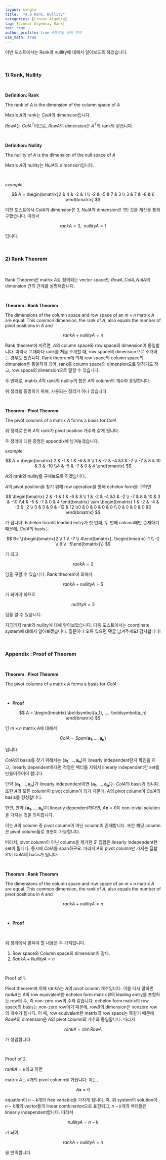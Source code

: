 ```yaml
---
layout: single
title:  "4.6 Rank, Nullity"
categories: [Linear Algebra]
tag: [Linear Algebra, Rank]
toc: true
author_profile: true #프로필 생략 여부
use_math: true
---
```










이번 포스트에서는 Rank와 nullity에 대해서 알아보도록 하겠습니다.





<br/>

### 1) Rank, Nullity



<br/>

**Definition: Rank**



The rank of $A$ is the dimension of the column space of $A$



Matrix $A$의 rank는 $ColA$의 dimension입니다.



$RowA$는 $ColA^T$이므로, $RowA$의 dimension은 $A^T$의 rank와 같습니다.





<br/>

**Definition: Nullity**



The nullity of $A$ is the dimension of the null space of $A$



Matrix $A$의 nullity는 $NulA$의 dimension입니다.



<br/>

*example*


$$
A = \begin{bmatrix}2 & 4 & -2 & 1 \\ -2 & -5 & 7 & 3 \\ 3 & 7 & -8 & 6 \end{bmatrix}
$$




이전 포스트에서 $ColA$의 dimension은 3, $NulA$의 dimension은 1인 것을 계산을 통해 구했습니다. 따라서


$$
rankA=3, \ \ nullityA=1
$$


입니다.





<br/>



### 2) Rank Theorem



<br/>

Rank Theorem은 matrix $A$로 정의되는 vector space인 $RowA, ColA, NulA$의 dimension 간의 관계를 설명해줍니다.



<br/>

**Theorem : Rank Theorem**



The dimensions of the column space and row space of an $m \times n$ matrix $A$ are equal. This common dimension, the rank of $A$, also equals the number of pivot positions in $A$ and


$$
rankA +nullityA=n
$$




Rank theorem에 따르면, $A$의 column space와 row space의 dimension이 동일합니다. 따라서 교재마다 rank를 처음 소개할 때, row space의 dimension으로 소개하는 경우도 있습니다. Rank theorem에 의해 row space와 column space의 dimension은 동일하게 되어, rank를 column space의 dimension으로 말하기도 하고, row space의 dimension으로 말할 수 있습니다.

두 번째로, matrix $A$의 rank와 nullity의 합은 $A$의 column의 개수와 동일합니다. 



위 정리를 증명하기 위해, 사용되는 정리가 하나 있습니다. 



<br/>

**Theorem : Pivot Theorem**



The pivot columns of a matrix $A$ forms a basis for $ColA$



위 정리로 인해 $A$의 rank가 pivot position 개수와 같게 됩니다. 



두 정리에 대한 증명은 appendix에 남겨놓겠습니다.



*example*


$$
A = \begin{bmatrix} 2 & -1 & 1 & -6 & 8 \\ 1 & -2 & -4 &3 & -2 \\ -7 & 8 & 10 & 3 & -10 \\4 & -5 & -7 & 0 & 4 \end{bmatrix}
$$


$A$의 rank와 nulity를 구해보도록 하겠습니다.



$A$의 pivot position을 찾기 위해 row operation을 통해 echelon form을 구하면


$$
\begin{bmatrix} 2 & -1 & 1 & -6 & 8 \\ 1 & -2 & -4 &3 & -2 \\ -7 & 8 & 10 & 3 & -10 \\4 & -5 & -7 & 0 & 4   \end{bmatrix} \sim \begin{bmatrix} 1 & -2 & -4 & -3 & -2 \\ 0 & 3 & 9 & -12 & 12 \\0 & 0 & 0 & 0 & 0 \\ 0 & 0 & 0 & 0 &0  \end{bmatrix}
$$


가 됩니다. Echelon form의 leadind entry가 첫 번째, 두 번째 column에만 존재하기 때문에, $ColA$의 basis는


$$
B= \{\begin{bmatrix}2 \\ 1 \\ -7 \\ 4\end{bmatrix}, \begin{bmatrix}-1 \\ -2 \\ 8 \\ -5\end{bmatrix}\}
$$


가 되고


$$
rankA=2
$$


임을 구할 수 있습니다.  Rank theorem에 의해서


$$
rankA + nullityA = 5
$$


가 되어야 하므로 


$$
nullityA=3
$$


임을 알 수 있습니다.





지금까지 rank와 nullity에 대해 알아보았습니다. 다음 포스트에서는 coordinate system에 대해서 알아보겠습니다. 질문이나 오류 있으면 댓글 남겨주세요! 감사합니다!



<br/>



### Appendix : Proof of Theorem



<br/>

**Theorem : Pivot Theorem**



The pivot columns of a matrix $A$ forms a basis for $ColA$



<br/>

* **Proof**


$$
A = \begin{bmatrix} \boldsymbol{a_1}, ..., \boldsymbol{a_n} \end{bmatrix}
$$


인 $m \times n$ matrix $A$에 대해서


$$
ColA = Span\{\boldsymbol{a_1}, ..., \boldsymbol{a_n}\}
$$


입니다.



$ColA$의 basis를 찾기 위해서는 $\{\boldsymbol{a_1}, ..., \boldsymbol{a_n}\}$이 linearly independent한지 확인을 하고, linearly dependent하다면 적절한 벡터를 지워서 linearly independent한 set를 만들어주어야 합니다.



만약 $\{\boldsymbol{a_1}, ..., \boldsymbol{a_n}\}$가 linearly independent이면  $\{\boldsymbol{a_1}, ..., \boldsymbol{a_n}\}$는 $ColA$의 basis가 됩니다. 또한 $A$의 모든 column이 pivot column이 되기 때문에, $A$의 pivot column이 $ColA$의 basis를 형성합니다.



한편, 만약  $\{\boldsymbol{a_1}, ..., \boldsymbol{a_n}\}$이 linearly dependent하다면, $A\boldsymbol{x}=0$이 non-trivial solution을 가지는 것을 의미합니다.

이는 $A$의 column 중 pivot column이 아닌 column이 존재합니다. 또한 해당 column은 pivot column들로 표현이 가능합니다. 

따라서, pivot column이 아닌 column을 제거한 $S'$ 집합은 linearly independent한 set이 됩니다. 동시에 $ColA$를 span하구요. 따라서 $A$의 pivot column만 가지는 집합 $S'$이 $ColA$의 basis가 됩니다.





<br/>

**Theorem : Rank Theorem**



The dimensions of the column space and row space of an $m \times n$ matrix $A$ are equal. This common dimension, the rank of $A$, also equals the number of pivot positions in $A$ and


$$
rankA +nullityA=n
$$



<br/>

* **Proof**



<br/>



위 정리에서 밝혀야 할 내용은 두 가지입니다.

1. Row space와 Column space의 dimension이 같다.
2. $RankA + NullityA = n$



<br/>

Proof of 1.



Pivot theorem에 의해 $rankA$는 $A$의 pivot column 개수입니다. 이를 다시 말하면 $rankA$는 $A$와 row equivalent한 echelon form matrix $B$의 leading entry를 포함하는 row의 수, 즉 non-zero row의 수와 같습니다. echelon form matrix의 row space의 basis는 non-zero row이기 때문에, $rowB$의 dimension은 nonzero row의 개수가 됩니다. 이 때, row equivalent한 matrix의 row space는 똑같기 때문에 $RowA$의 dimension은 $A$의 pivot column의 개수와 동일합니다. 따라서


$$
rankA = \dim RowA
$$


가 성립합니다.



<br/>

Proof of 2.



$rankA = k$라고 하면 



matrix $A$는 $k$개의 pivot column을 가집니다. 이는, 


$$
A\boldsymbol{x}=0
$$


equation이 $n-k$개의 free variable을 가지게 됩니다. 즉, 위 system의 solution이 $n-k$개의 vector들의 linear combination으로 표현되고, $n-k$개의 벡터들은 linearly independent합니다. 따라서


$$
nullityA = n-k
$$


가 되어


$$
rankA + nullityA =n
$$




을 만족합니다.
